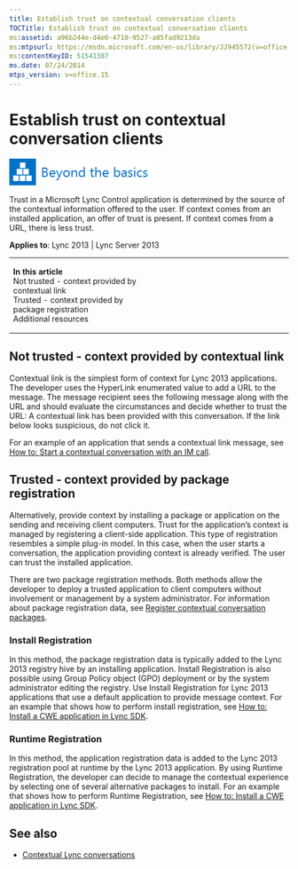 ```yaml
---
title: Establish trust on contextual conversation clients
TOCTitle: Establish trust on contextual conversation clients
ms:assetid: a96b244e-d4e0-4710-9527-a85fad9213da
ms:mtpsurl: https://msdn.microsoft.com/en-us/library/JJ945572(v=office.15)
ms:contentKeyID: 51541387
ms.date: 07/24/2014
mtps_version: v=office.15
---
```


# Establish trust on contextual conversation clients

![Beyond the basics topic](images/JJ937254.mod_icon_beyondbasics_long(Office.15).png "Beyond the basics topic")

Trust in a Microsoft Lync Control application is determined by the source of the contextual information offered to the user. If context comes from an installed application, an offer of trust is present. If context comes from a URL, there is less trust.



**Applies to**: Lync 2013 | Lync Server 2013

<table>
<colgroup>
<col style="width: 50%" />
<col style="width: 50%" />
</colgroup>
<tbody>
<tr class="odd">
<td><p><strong>In this article</strong><br />
Not trusted - context provided by contextual link<br />
Trusted - context provided by package registration<br />
Additional resources</p></td>
<td><p></p></td>
</tr>
</tbody>
</table>

## Not trusted - context provided by contextual link

Contextual link is the simplest form of context for Lync 2013 applications. The developer uses the HyperLink enumerated value to add a URL to the message. The message recipient sees the following message along with the URL and should evaluate the circumstances and decide whether to trust the URL: A contextual link has been provided with this conversation. If the link below looks suspicious, do not click it.

For an example of an application that sends a contextual link message, see [How to: Start a contextual conversation with an IM call](how-to-start-a-contextual-conversation-with-an-im-call.md).

## Trusted - context provided by package registration

Alternatively, provide context by installing a package or application on the sending and receiving client computers. Trust for the application’s context is managed by registering a client-side application. This type of registration resembles a simple plug-in model. In this case, when the user starts a conversation, the application providing context is already verified. The user can trust the installed application.

There are two package registration methods. Both methods allow the developer to deploy a trusted application to client computers without involvement or management by a system administrator. For information about package registration data, see [Register contextual conversation packages](register-contextual-conversation-packages.md).

### Install Registration

In this method, the package registration data is typically added to the Lync 2013 registry hive by an installing application. Install Registration is also possible using Group Policy object (GPO) deployment or by the system administrator editing the registry. Use Install Registration for Lync 2013 applications that use a default application to provide message context. For an example that shows how to perform install registration, see [How to: Install a CWE application in Lync SDK](how-to-install-a-cwe-application-in-lync-sdk.md).

### Runtime Registration

In this method, the application registration data is added to the Lync 2013 registration pool at runtime by the Lync 2013 application. By using Runtime Registration, the developer can decide to manage the contextual experience by selecting one of several alternative packages to install. For an example that shows how to perform Runtime Registration, see [How to: Install a CWE application in Lync SDK](how-to-install-a-cwe-application-in-lync-sdk.md).

## See also

  - [Contextual Lync conversations](contextual-lync-conversations.md)

